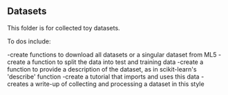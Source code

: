 ## Datasets

This folder is for collected toy datasets.

To dos include:

-create functions to download all datasets or a singular dataset from ML5
-create a function to split the data into test and training data
-create a function to provide a description of the dataset, as in scikit-learn's 'describe' function
-create a tutorial that imports and uses this data
-creates a write-up of collecting and processing a dataset in this style